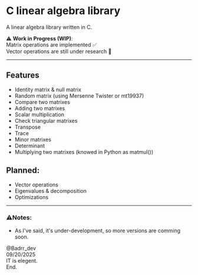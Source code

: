 # C linear algebra library <br>
A linear algebra library written in C.

⚠️ **Work in Progress (WIP)**: <br>
Matrix operations are implemented ✅  
Vector operations are still under research 🚧

---

## Features
- Identity matrix & null matrix
- Random matrix (using Mersenne Twister or mt19937)
- Compare two matrixes
- Adding two matrixes
- Scalar multiplication
- Check triangular matrixes
- Transpose
- Trace
- Minor matrixes
- Determinant
- Multiplying two matrixes (knowed in Python as matmul())

## Planned:
- Vector operations
- Eigenvalues & decomposition
- Optimizations

---

### ⚠️Notes:
- As I've said, it's under-development, so more versions are comming soon.

@Badrr_dev <br>
09/20/2025 <br>
IT is elegent. <br>
End.
